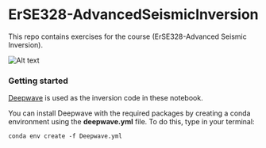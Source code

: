 # ErSE328-AdvancedSeismicInversion
This repo contains exercises for the course (ErSE328-Advanced Seismic Inversion). 

![Alt text](inversion_example.gif) 

### Getting started 
[Deepwave](git@github.com:alaliaa/ErSE328-AdvancedSeismicInversion.git) is used as the inversion code in these notebook.

You can install Deepwave with the required packages by creating a conda environment using the **deepwave.yml** file.
To do this, type in your terminal: 

`conda env create -f Deepwave.yml`

